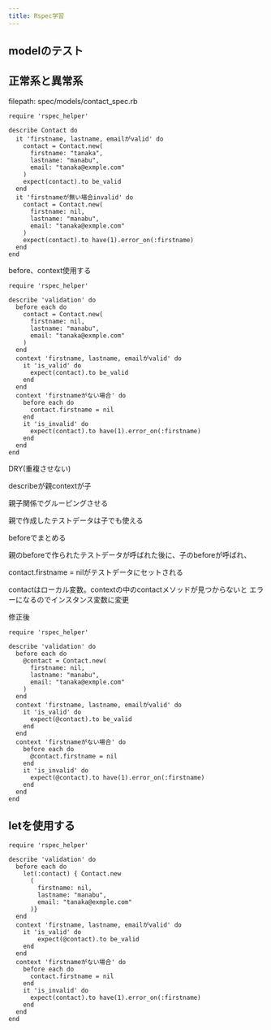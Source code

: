 ```yaml
---
title: Rspec学習
---
```


## modelのテスト

## 正常系と異常系

filepath: spec/models/contact_spec.rb


```
require 'rspec_helper'

describe Contact do
  it 'firstname, lastname, emailがvalid' do
    contact = Contact.new(
      firstname: "tanaka",
      lastname: "manabu",
      email: "tanaka@exmple.com"
    )
    expect(contact).to be_valid
  end
  it 'firstnameが無い場合invalid' do
    contact = Contact.new(
      firstname: nil,
      lastname: "manabu",
      email: "tanaka@exmple.com"
    )
    expect(contact).to have(1).error_on(:firstname)
  end
end
```

before、context使用する

```
require 'rspec_helper'

describe 'validation' do
  before each do
    contact = Contact.new(
      firstname: nil,
      lastname: "manabu",
      email: "tanaka@exmple.com"
    )
  end
  context 'firstname, lastname, emailがvalid' do
    it 'is_valid' do
      expect(contact).to be_valid
    end
  end
  context 'firstnameがない場合' do
    before each do
      contact.firstname = nil
    end
    it 'is_invalid' do
      expect(contact).to have(1).error_on(:firstname)
    end
  end
end
```

DRY(重複させない)

describeが親contextが子

親子関係でグルーピングさせる

親で作成したテストデータは子でも使える

beforeでまとめる

親のbeforeで作られたテストデータが呼ばれた後に、子のbeforeが呼ばれ、

contact.firstname = nilがテストデータにセットされる

contactはローカル変数。contextの中のcontactメソッドが見つからないと
エラーになるのでインスタンス変数に変更


修正後

```
require 'rspec_helper'

describe 'validation' do
  before each do
    @contact = Contact.new(
      firstname: nil,
      lastname: "manabu",
      email: "tanaka@exmple.com"
    )
  end
  context 'firstname, lastname, emailがvalid' do
    it 'is_valid' do
      expect(@contact).to be_valid
    end
  end
  context 'firstnameがない場合' do
    before each do
      @contact.firstname = nil
    end
    it 'is_invalid' do
      expect(@contact).to have(1).error_on(:firstname)
    end
  end
end
```

## letを使用する

```
require 'rspec_helper'

describe 'validation' do
  before each do
    let(:contact) { Contact.new
      (
        firstname: nil,
        lastname: "manabu",
        email: "tanaka@exmple.com"
      )}
  end
  context 'firstname, lastname, emailがvalid' do
    it 'is_valid' do
        expect(@contact).to be_valid
    end
  end
  context 'firstnameがない場合' do
    before each do
      contact.firstname = nil
    end
    it 'is_invalid' do
      expect(contact).to have(1).error_on(:firstname)
    end
  end
end
```


